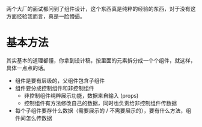 两个大厂的面试都问到了组件设计，这个东西真是纯粹的经验的东西，对于没有这方面经验我而言，真是一脸懵逼。

# 基本方法
其实基本的道理都懂，你拿到设计稿，按里面的元素拆分成一个个组件，就这样，具体一点点的话。
- 组件是要有层级的，父组件包含子组件
- 组件要分成控制组件和非控制组件
    - 非控制组件纯粹展示功能，数据来自输入 (props)
    - 控制组件有方法修改自己的数据，同时也负责给非控制组件传数据
- 每个子组件要存什么数据（需要展示的 / 不需要展示的），要有什么方法，组件间怎么传数据

